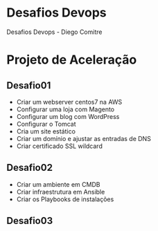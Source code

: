 # Desafios Devops

Desafios Devops - Diego Comitre

# Projeto de Aceleração #

## Desafio01
 - Criar um webserver centos7 na AWS
 - Configurar uma loja com Magento
 - Configurar um blog com WordPress
 - Configurar o Tomcat
 - Cria um site estático
 - Criar um domínio e ajustar as entradas de DNS
 - Criar certificado SSL wildcard

 ## Desafio02
 - Criar um ambiente em CMDB
 - Criar infraestrutura em Ansible
 - Criar os Playbooks de instalações
 
 ## Desafio03
